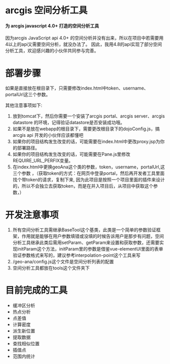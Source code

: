 # arcgis 空间分析工具
#### 为 arcgis javascript 4.0+ 打造的空间分析工具

因为arcgis JavaScript api 4.0+ 的空间分析并没有出来，所以在项目中若需要用 4以上的api又需要空间分析，就没办法了。
因此，我用4.8的api实现了部分空间分析工具，欢迎感兴趣的小伙伴共同参与完善。


# 部署步骤

如果是直接放在根目录下，只需要修改index.html中token、username、portalUrl这三个参数。

其他注意事项如下:

1. 放到tomcat下，然后你需要一个安装了arcgis portal、arcgis server、arcgis datastore 的环境，记得验证datastore是否安装成功哦。
2. 如果不是放在webapp的根目录下，需要更改根目录下的dojoConfig.js，搞arcgis api 开发的小伙伴应该都懂吧
3. 如果你的项目结构发生改变的话，可能需要在index.html中更改proxy.jsp为你的部署路径。
4. 如果你的项目结构发生改变的话，可能需要在Pane.js里修改REQUIRE_URL_PERFIX变量。
5. 在index.html中更换geoAna这个类的参数，token，username，portalUrl,这三个参数 ，（获取token的方式：在网页中登录portal，然后再开发者工具里面找个带token的请求，复制下来, 因为此项目是按照一个项目里面的插件来设计的，所以不会独立去获取token，而是在并入项目后，从项目中获取这个参数，）

# 开发注意事项

1. 所有空间分析工具需继承BaseTool这个基类，此类是一个简单的参数验证框架，作用就是能够在用户参数填错或没填的时候告诉用户是那步有问题，空间分析工具继承此类后需用setParam、getParam来设置和获取参数，还需要实现initParam这个方法，initParam里的参数是借鉴vue-elementUI里面的表单验证参数格式来写的，建议参考interpolation-point这个工具来写
2. /geo-ana/config.js这个文件是空间分析列表的配置
3. 空间分析工具都放在tools这个文件夹下

# 目前完成的工具 
+ 缓冲区分析
+ 热点分析
+ 点差值
+ 计算密度
+ 派生新位置
+ 提取数据
+ 查找相似位置
+ 插值点
+ 范围内统计

